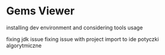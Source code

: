 # Gems Viewer

installing dev environment and considering tools usage

fixing jdk issue
fixing issue with project import to ide
potyczki algorytmiczne
